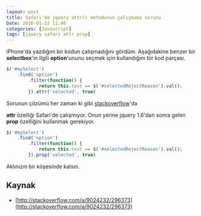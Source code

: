 ```yaml
---
layout: post
title: Safari'de jquery attr() metodunun çalışmama sorunu
Date: 2016-01-22 11:40
categories: [Javascript]
tags: [jquery safari attr prop]
---
```


iPhone'da yazdığım bir kodun çalışmadığını gördüm. Aşağıdakine benzer bir **selectbox**'ın ilgili **option**'ununu seçmek için kullandığım bir kod parçası.

```javascript
$('#mySelect')
    .find('option')
        .filter(function() {
            return this.text == $('#selectedRejectReason').val(); 
        }).attr('selected', true)
```

Sorunun çözümü her zaman ki gibi [stackoverflow](http://stackoverflow.com/)'da

**attr** özelliği Safari'de çalışmıyor. Onun yerine jquery 1.6'dan sonra gelen **prop** özelliğini kullanmak gerekiyor.

```javascript
$('#mySelect')
    .find('option')
        .filter(function() {
            return this.text == $('#selectedRejectReason').val(); 
        }).prop('selected', true)
```

Aklınızın bir köşesinde kalsın.

## Kaynak

 - [http://stackoverflow.com/a/9024232/296373](http://stackoverflow.com/a/9024232/296373)